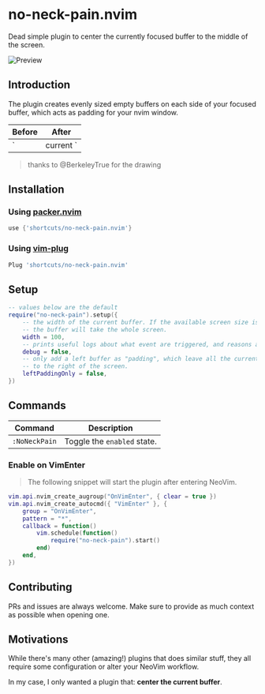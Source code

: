 # no-neck-pain.nvim

Dead simple plugin to center the currently focused buffer to the middle of the screen.

![Preview](https://imgur.com/J7AVlBP)

## Introduction

The plugin creates evenly sized empty buffers on each side of your focused buffer, which acts as padding for your nvim window.

| Before                | After                 |
|-----------------------|-----------------------|
|`|current             `|`|empty|current|empty|`|

> thanks to @BerkeleyTrue for the drawing

## Installation

### Using [packer.nvim](https://github.com/wbthomason/packer.nvim)

```lua
use {'shortcuts/no-neck-pain.nvim'}
```

### Using [vim-plug](https://github.com/junegunn/vim-plug)

```lua
Plug 'shortcuts/no-neck-pain.nvim'
```

## Setup

```lua
-- values below are the default
require("no-neck-pain").setup({
    -- the width of the current buffer. If the available screen size is less than `width`,
    -- the buffer will take the whole screen.
    width = 100,
    -- prints useful logs about what event are triggered, and reasons actions are executed.
    debug = false,
    -- only add a left buffer as "padding", which leave all the current buffer expand
    -- to the right of the screen.
    leftPaddingOnly = false,
})
```

## Commands

|   Command   |         Description        |
|-------------|----------------------------|
|`:NoNeckPain`| Toggle the `enabled` state.|

### Enable on VimEnter

> The following snippet will start the plugin after entering NeoVim.

```lua
vim.api.nvim_create_augroup("OnVimEnter", { clear = true })
vim.api.nvim_create_autocmd({ "VimEnter" }, {
	group = "OnVimEnter",
	pattern = "*",
	callback = function()
		vim.schedule(function()
			require("no-neck-pain").start()
		end)
	end,
})
```

## Contributing

PRs and issues are always welcome. Make sure to provide as much context as possible when opening one.

## Motivations

While there's many other (amazing!) plugins that does similar stuff, they all require some configuration or alter your NeoVim workflow.

In my case, I only wanted a plugin that: **center the current buffer**.
